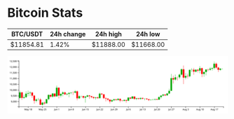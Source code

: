# Bitcoin Stats

BTC/USDT|24h change|24h high|24h low|
|---|---|---|---|
|$11854.81|1.42%|$11888.00|$11668.00|

<img src="./chart.svg">
